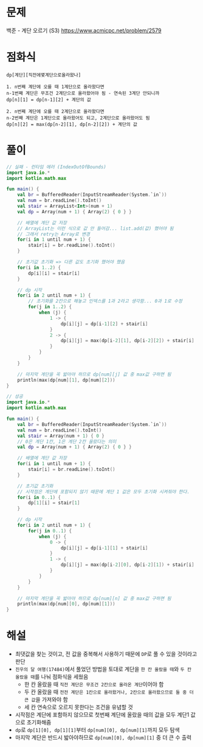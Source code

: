 # 문제
백준 - 계단 오르기 (S3)
https://www.acmicpc.net/problem/2579


# 점화식
```
dp[계단][직전에몇계단으로올라왔나]

1. n번째 계단에 오를 때 1계단으로 올라왔다면 
n-1번째 계단은 무조건 2계단으로 올라왔어야 됨 - 연속된 3계단 안되니까
dp[n][1] = dp[n-1][2] + 계단의 값

2. n번째 계단에 오를 때 2계단으로 올라왔다면
n-2번째 계단은 1계단으로 올라왔어도 되고, 2계단으로 올라왔어도 됨
dp[n][2] = max(dp[n-2][1], dp[n-2][2]) + 계단의 값
```


# 풀이

```Kotlin
// 실패 - 런타임 에러 (IndexOutOfBounds)
import java.io.*
import kotlin.math.max

fun main() {
    val br = BufferedReader(InputStreamReader(System.`in`))
    val num = br.readLine().toInt()
    val stair = ArrayList<Int>(num + 1)
    val dp = Array(num + 1) { Array(2) { 0 } }

    // 배열에 계단 값 저장
    // ArrayList는 이런 식으로 값 안 들어감... list.add(값) 했어야 됨
    // 그래서 retry는 Array로 변경
    for(i in 1 until num + 1) {
        stair[i] = br.readLine().toInt()
    }

    // 초기값 초기화 => 다른 값도 초기화 했어야 했음
    for(i in 1..2) {
        dp[i][i] = stair[i]
    }

    // dp 시작
    for(i in 2 until num + 1) {
        // 초기화를 2칸으로 해놓고 인덱스를 1과 2라고 생각함... 0과 1로 수정
        for(j in 1..2) {
            when (j) {
                1 -> {
                    dp[i][j] = dp[i-1][2] + stair[i]
                }
                2 -> {
                    dp[i][j] = max(dp[i-2][1], dp[i-2][2]) + stair[i]
                }
            }
        }
    }

    // 마지막 계단을 꼭 밟아야 하므로 dp[num][j] 값 중 max값 구하면 됨
    println(max(dp[num][1], dp[num][2]))
}
```

```kotlin
// 성공
import java.io.*
import kotlin.math.max

fun main() {
    val br = BufferedReader(InputStreamReader(System.`in`))
    val num = br.readLine().toInt()
    val stair = Array(num + 1) { 0 }
    // 0은 계단 1칸, 1은 계단 2칸 올랐다는 의미
    val dp = Array(num + 1) { Array(2) { 0 } }

    // 배열에 계단 값 저장
    for(i in 1 until num + 1) {
        stair[i] = br.readLine().toInt()
    }

    // 초기값 초기화
    // 시작점은 계단에 포함되지 않기 때문에 계단 1 값은 모두 초기화 시켜줘야 한다.
    for(i in 0..1) {
        dp[1][i] = stair[1]
    }

    // dp 시작
    for(i in 2 until num + 1) {
        for(j in 0..1) {
            when (j) {
                0 -> {
                    dp[i][j] = dp[i-1][1] + stair[i]
                }
                1 -> {
                    dp[i][j] = max(dp[i-2][0], dp[i-2][1]) + stair[i]
                }
            }
        }
    }

    // 마지막 계단을 꼭 밟아야 하므로 dp[num][n] 값 중 max값 구하면 됨
    println(max(dp[num][0], dp[num][1]))
}
```


# 해설
* 최댓값을 찾는 것이고, 전 값을 중복해서 사용하기 때문에 `DP`로 풀 수 있을 것이라고 판단
* `진우의 달 여행(17484)`에서 풀었던 방법을 토대로 계단을 `한 칸 올랐을 때`와 `두 칸 올랐을 때`를 나눠 점화식을 세웠음
  * 한 칸 올랐을 때 `직전 계단은 무조건 2칸으로 올라온 계단`이어야 함
  * 두 칸 올랐을 때 `전전 계단은 1칸으로 올라왔거나, 2칸으로 올라왔으므로 둘 중 더 큰 값`을 가져와야 함
  * 세 칸 연속으로 오르지 못한다는 조건을 유념할 것
* 시작점은 계단에 포함하지 않으므로 첫번째 계단에 올랐을 때의 값을 모두 계단1 값으로 초기화해줌
* `dp`로 `dp[1][0], dp[1][1]`부터 `dp[num][0], dp[num][1]`까지 모두 탐색
* 마지막 계단은 반드시 밟아야하므로 `dp[num][0], dp[num][1]` 중 더 큰 수 출력